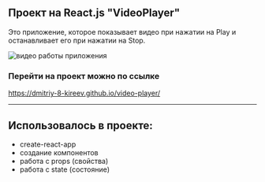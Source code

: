 ## Проект на React.js "VideoPlayer"

Это приложение, которое показывает видео при нажатии на Play и останавливает его
при нажатии на Stop.

![видео работы приложения](https://gifs.com/gif/videoplayer-D9nXvq)

### Перейти на проект можно по ссылке

https://dmitriy-8-kireev.github.io/video-player/

---

## Использовалось в проекте:

- create-react-app
- создание компонентов
- работа с props (свойства)
- работа с state (состояние)
